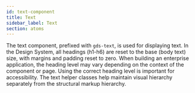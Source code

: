 ```yaml
---
id: text-component
title: Text
sidebar_label: Text
section: atoms
---
```


The text component, prefixed with `gds-text`, is used for displaying text. In the Design System, all headings (h1-h6) are reset to the base (body text) size, with margins and padding reset to zero. When building an enterprise application, the heading level may vary depending on the context of the component or page. Using the correct heading level is important for accessibility. The text helper classes help maintain visual hierarchy separately from the structural markup hierarchy.
